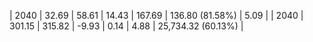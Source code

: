 | 2040 | 32.69 | 58.61 |  14.43 | 167.69 | 136.80 (81.58%) | 5.09 |
| 2040 | 301.15 | 315.82 | -9.93 | 0.14 | 4.88 | 25,734.32 (60.13%) |
